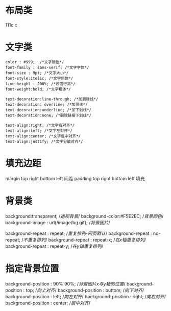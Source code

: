 # 布局类
111c
c

# 文字类
    color : #999;  /*文字颜色*/
    font-family : sans-serif; /*文字字体*/
    font-size : 9pt; /*文字大小*/
    font-style:itelic; /*文字斜体*/
    line-height : 200%; /*设置行高*/
    font-weight:bold; /*文字粗体*/

    text-decoration:line-through; /*加删除线*/
    text-decoration: overline; /*加顶线*/
    text-decoration:underline; /*加下划线*/
    text-decoration:none; /*删除链接下划线*/

    text-align:right; /*文字右对齐*/ 
    text-align:left; /*文字左对齐*/
    text-align:center; /*文字居中对齐*/
    text-align:justify; /*文字分散对齐*/

# 填充边距
margin  top right bottom left  间距
padding top right bottom left  填充

# 背景类
background:transparent; /*透视背景*/ 
background-color:#F5E2EC; /*背景颜色*/ 
background-image : url(/image/bg.gif); /*背景图片*/

background-repeat : repeat; /*重复排列-网页默认*/
background-repeat : no-repeat; /*不重复排列*/
background-repeat : repeat-x; /*在x轴重复排列*/
background-repeat : repeat-y; /*在y轴重复排列*/

# 指定背景位置
background-position : 90% 90%; /*背景图片x与y轴的位置*/
background-position : top; /*向上对齐*/
background-position : buttom; /*向下对齐*/
background-position : left; /*向左对齐*/
background-position : right; /*向右对齐*/
background-position : center; /*居中对齐*/



